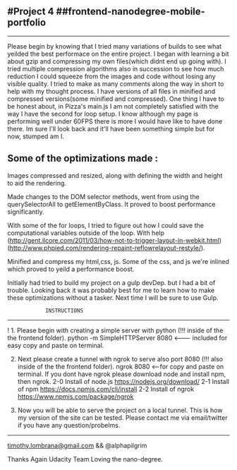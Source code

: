 #Project 4
##frontend-nanodegree-mobile-portfolio
---------------------------------------
---------------------------------------
Please begin by knowing that I tried many variations
of builds to see what yeilded the best performace on
the entire project. I began with learning a bit about
gzip and compressing my own files(which didnt end up going
with). I tried multiple compression algorithms also in
succession to see how much reduction I could squeeze
from the images and code without losing any visible
quality. I tried to make as many comments along the way
in short to help with my thought process. I have versions
of all files in minified and compressed versions(some
minified and compressed). One thing I have to be honest
about, in Pizza's main.js I am not completely satisfied
with the way I have the second for loop setup. I know
although my page is performing well under 60FPS there
is more I would have like to have done there. Im sure
I'll look back and it'll have been something simple but
for now, stumped am I.

Some of the optimizations made :
-----------------------------------------

Images compressed and resized, along with defining the
width and height to aid the rendering.

Made changes to the DOM selector methods, went from using
the querySelectorAll to getElementByClass. It proved to
boost performance significantly.

With some of the for loops, I tried to figure out how I could
save the computational variables outside of the loop. With help
(http://gent.ilcore.com/2011/03/how-not-to-trigger-layout-in-webkit.html)
(http://www.phpied.com/rendering-repaint-reflowrelayout-restyle/).

Minified and compress my html,css, js. Some of the css, and js
we're inlined which proved to yeild a performance boost.

Initially had tried to build my project on a gulp devDep.
but I had a bit of trouble. Looking back it was probably best
for me to learn how to make these optimizations without a
tasker. Next time I will be sure to use Gulp.

				INSTRUCTIONS
-----------------------------------------
! 1. Please begin with creating a simple server with python
     (!!! inside of the the frontend folder).
python -m SimpleHTTPServer 8080 <--- included for easy
copy and paste on terminal.

2. Next please create a tunnel with ngrok to serve also
port 8080 (!!! also inside of the the frontend folder).
ngrok 8080 <--for copy and paste on terminal. If you
dont have ngrok please download node and install npm,
then ngrok.
	2-0 Install of node.js https://nodejs.org/download/
	2-1 Install of npm https://docs.npmjs.com/cli/install
	2-2 Install of ngrok https://www.npmjs.com/package/ngrok

3. Now you will be able to serve the project on a local
tunnel. This is how my version of the site can be tested.
Please contact me via email/twitter if you have any
question/probelms.
------------------------------------------
timothy.lombrana@gmail.com && @alphapilgrim

Thanks Again Udacity Team Loving the nano-degree.

